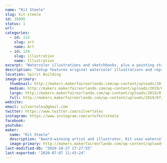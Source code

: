 ```yaml
---
name: "Kit Steele"
slug: kit-steele
id: 35095
status: 1
url: 
categories:
  - id: 112
    slug: art
    name: Art
  - id: 124
    slug: illustration
    name: Illustration
excerpt: "Watercolor illustrations and sketchbooks, plus a painting station where I will paint live."
description: "Setup features original watercolor illustrations and reproductions, along with sketchbooks and coloring books. There will also be a station set up where I will paint live and demonstrate various watercolor painting techniques. There will be coloring pages and images to color and take away."
location: Spirit Building
image-primary:
  thumbnail: http://makers.makerfaireorlando.com/wp-content/uploads/2019/07/A82AAE79-4A4A-45AE-9376-184F21603C81-150x150.jpeg
  medium: http://makers.makerfaireorlando.com/wp-content/uploads/2019/07/A82AAE79-4A4A-45AE-9376-184F21603C81-300x225.jpeg
  large: http://makers.makerfaireorlando.com/wp-content/uploads/2019/07/A82AAE79-4A4A-45AE-9376-184F21603C81-1024x768.jpeg
  full: http://makers.makerfaireorlando.com/wp-content/uploads/2019/07/A82AAE79-4A4A-45AE-9376-184F21603C81.jpeg
website: 
email: silvertales@gmail.com
twitter: https://www.twitter.com/silvertales
instagram: https://www.instagram.com/artofkitsteele
facebook: 
youtube: 
maker:
  name: "Kit Steele"
  description: "Award-winning artist and illustrator, Kit uses watercolor and mixed media to bring life to whimsical and fantastical creations. "
  image-primary: http://makers.makerfaireorlando.com/wp-content/uploads/2019/07/E3AF3777-BC48-4912-B63F-5BFCB455C089.jpeg
last-modified-db: "2019-10-27 17:27:55"
last-exported: "2020-07-07 11:43:24"
---
```


